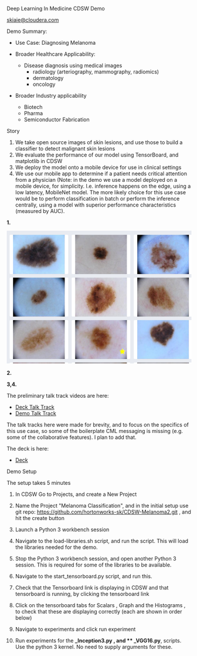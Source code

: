Deep Learning In Medicine CDSW Demo

[skiaie@cloudera.com](mailto:skiaie@cloudera.com)



Demo Summary:

- Use Case:  Diagnosing Melanoma
- Broader Healthcare Applicability:
  - Disease diagnosis using medical images
    - radiology (arteriography, mammography, radiomics)
    - dermatology
    - oncology

- Broader Industry applicability
  - Biotech
  - Pharma
  - Semiconductor Fabrication



Story

1. We take open source images of skin lesions, and use those to build a classifier to detect malignant skin lesions
2. We evaluate the performance of our model using TensorBoard, and matplotlib in CDSW
3. We deploy the model onto a mobile device for use in clinical settings
4. We use our mobile app to determine if a patient needs critical attention from a physician (Note: in the demo we use a model deployed on a mobile device, for simplicity.  I.e. inference happens on the edge, using a low latency, MobileNet model.  The more likely choice for this use case would be to perform classification in batch or perform the inference centrally, using a model with superior performance characteristics (measured by AUC).


**1.**

![1](images/ISIC.PNG)

**2.**



**3,4.**


The preliminary talk track videos are here:

- [Deck Talk Track](https://rebrand.ly/mpvdv4)
- [Demo Talk Track](https://rebrand.ly/4269co)


The talk tracks here were made for brevity, and to focus on the specifics of this use case, so some of the boilerplate CML messaging is missing (e.g. some of the collaborative features).  I plan to add that.

The deck is here:

- [De](https://rebrand.ly/nrdz1m)[ck](https://rebrand.ly/nrdz1m)

Demo Setup

The setup takes 5 minutes

1. In CDSW Go to Projects, and create a New Project

2. Name the Project "Melanoma Classification", and in the initial setup use git repo: https://github.com/hortonworks-sk/CDSW-Melanoma2.git , and hit the create button

3. Launch a Python 3 workbench session


4. Navigate to the load-libraries.sh script, and run the script. This will load the libraries needed for the demo.


5. Stop the Python 3 workbench session, and open another Python 3 session. This is required for some of the libraries to be available.


6. Navigate to the start_tensorboard.py script, and run this.


7. Check that the Tensorboard link is displaying in CDSW and that tensorboard is running, by clicking the tensorboard link


8. Click on the tensorboard tabs for Scalars , Graph and the Histograms , to check that these are displaying correctly (each are shown in order below)

9. Navigate to experiments and click run experiment



10. Run experiments for the **_Inception3.py , and ** _VGG16.py**, scripts.  Use the python 3 kernel. No need to supply arguments for these. 












